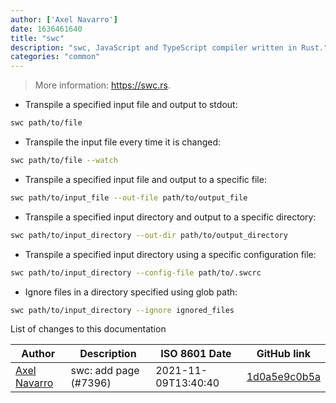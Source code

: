```yaml
---
author: ['Axel Navarro']
date: 1636461640
title: "swc"
description: "swc, JavaScript and TypeScript compiler written in Rust."
categories: "common"
---
```

> More information: <https://swc.rs>.

- Transpile a specified input file and output to stdout:

```bash
swc path/to/file
```

- Transpile the input file every time it is changed:

```bash
swc path/to/file --watch
```

- Transpile a specified input file and output to a specific file:

```bash
swc path/to/input_file --out-file path/to/output_file
```

- Transpile a specified input directory and output to a specific directory:

```bash
swc path/to/input_directory --out-dir path/to/output_directory
```

- Transpile a specified input directory using a specific configuration file:

```bash
swc path/to/input_directory --config-file path/to/.swcrc
```

- Ignore files in a directory specified using glob path:

```bash
swc path/to/input_directory --ignore ignored_files
```
List of changes to this documentation


Author | Description | ISO 8601 Date | GitHub link
------|-----|-----|-----
[Axel Navarro](mailto:navarroaxel@gmail.com) | swc: add page (#7396) | 2021-11-09T13:40:40 | [1d0a5e9c0b5a](https://github.com/tldr-pages/tldr/commit/1d0a5e9c0b5a7c7bc07b4cff046ce5da91e9eb61)

